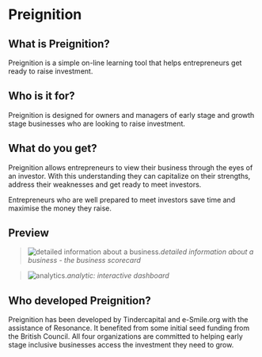 # Preignition

## What is Preignition?

Preignition is a simple on-line learning tool that helps entrepreneurs get ready to raise investment.

## Who is it for?

Preignition is designed for owners and managers of early stage and growth stage businesses who are looking to raise investment.

## What do you get?

Preignition allows entrepreneurs to view their business through the eyes of an investor. With this understanding they can capitalize on their strengths, address their weaknesses and get ready to meet investors.

Entrepreneurs who are well prepared to meet investors save time and maximise the money they raise.

## Preview 

>![detailed information about a business.](images/portfolio-business-detail.png)*detailed information about a business - the business scorecard*

>![analytics.](images/analytics.png)*analytic: interactive dashboard*


## Who developed Preignition?

Preignition has been developed by Tindercapital and e-Smile.org with the assistance of Resonance. It benefited from some initial seed funding from the British Council. All four organizations are committed to helping early stage inclusive businesses access the investment they need to grow.